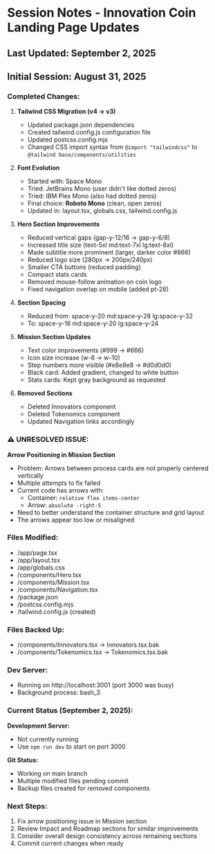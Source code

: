 # Session Notes - Innovation Coin Landing Page Updates

## Last Updated: September 2, 2025
## Initial Session: August 31, 2025

### Completed Changes:

1. **Tailwind CSS Migration (v4 → v3)**
   - Updated package.json dependencies
   - Created tailwind.config.js configuration file
   - Updated postcss.config.mjs
   - Changed CSS import syntax from `@import "tailwindcss"` to `@tailwind base/components/utilities`

2. **Font Evolution**
   - Started with: Space Mono
   - Tried: JetBrains Mono (user didn't like dotted zeros)
   - Tried: IBM Plex Mono (also had dotted zeros)
   - Final choice: **Roboto Mono** (clean, open zeros)
   - Updated in: layout.tsx, globals.css, tailwind.config.js

3. **Hero Section Improvements**
   - Reduced vertical gaps (gap-y-12/16 → gap-y-6/8)
   - Increased title size (text-5xl md:text-7xl lg:text-8xl)
   - Made subtitle more prominent (larger, darker color #666)
   - Reduced logo size (280px → 200px/240px)
   - Smaller CTA buttons (reduced padding)
   - Compact stats cards
   - Removed mouse-follow animation on coin logo
   - Fixed navigation overlap on mobile (added pt-28)

4. **Section Spacing**
   - Reduced from: space-y-20 md:space-y-28 lg:space-y-32
   - To: space-y-16 md:space-y-20 lg:space-y-24

5. **Mission Section Updates**
   - Text color improvements (#999 → #666)
   - Icon size increase (w-8 → w-10)
   - Step numbers more visible (#e8e8e8 → #d0d0d0)
   - Black card: Added gradient, changed to white button
   - Stats cards: Kept gray background as requested

6. **Removed Sections**
   - Deleted Innovators component
   - Deleted Tokenomics component
   - Updated Navigation links accordingly

### ⚠️ UNRESOLVED ISSUE:

**Arrow Positioning in Mission Section**
- Problem: Arrows between process cards are not properly centered vertically
- Multiple attempts to fix failed
- Current code has arrows with:
  - Container: `relative flex items-center`
  - Arrow: `absolute -right-5`
- Need to better understand the container structure and grid layout
- The arrows appear too low or misaligned

### Files Modified:
- /app/page.tsx
- /app/layout.tsx
- /app/globals.css
- /components/Hero.tsx
- /components/Mission.tsx
- /components/Navigation.tsx
- /package.json
- /postcss.config.mjs
- /tailwind.config.js (created)

### Files Backed Up:
- /components/Innovators.tsx → Innovators.tsx.bak
- /components/Tokenomics.tsx → Tokenomics.tsx.bak

### Dev Server:
- Running on http://localhost:3001 (port 3000 was busy)
- Background process: bash_3

### Current Status (September 2, 2025):

**Development Server:**
- Not currently running
- Use `npm run dev` to start on port 3000

**Git Status:**
- Working on main branch
- Multiple modified files pending commit
- Backup files created for removed components

### Next Steps:
1. Fix arrow positioning issue in Mission section
2. Review Impact and Roadmap sections for similar improvements
3. Consider overall design consistency across remaining sections
4. Commit current changes when ready